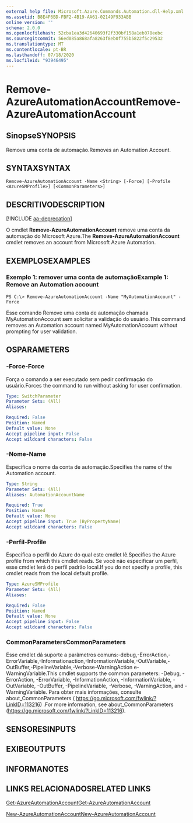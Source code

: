 ```yaml
---
external help file: Microsoft.Azure.Commands.Automation.dll-Help.xml
ms.assetid: B8E4F6BD-FBF2-4B19-AA61-02149F933ABB
online version: ''
schema: 2.0.0
ms.openlocfilehash: 52cba1ea3d42640693f2f330bf158a1eb078eebc
ms.sourcegitcommit: 56ed085a868afa8263f8eb0f755b5822f5c29532
ms.translationtype: MT
ms.contentlocale: pt-BR
ms.lasthandoff: 07/18/2020
ms.locfileid: "93946495"
---
```

# <span data-ttu-id="36443-101">Remove-AzureAutomationAccount</span><span class="sxs-lookup"><span data-stu-id="36443-101">Remove-AzureAutomationAccount</span></span>

## <span data-ttu-id="36443-102">Sinopse</span><span class="sxs-lookup"><span data-stu-id="36443-102">SYNOPSIS</span></span>

<span data-ttu-id="36443-103">Remove uma conta de automação.</span><span class="sxs-lookup"><span data-stu-id="36443-103">Removes an Automation Account.</span></span>

## <span data-ttu-id="36443-104">SYNTAX</span><span class="sxs-lookup"><span data-stu-id="36443-104">SYNTAX</span></span>

```
Remove-AzureAutomationAccount -Name <String> [-Force] [-Profile <AzureSMProfile>] [<CommonParameters>]
```

## <span data-ttu-id="36443-105">DESCRITIVO</span><span class="sxs-lookup"><span data-stu-id="36443-105">DESCRIPTION</span></span>

[!INCLUDE [aa-deprecation](../include/aa-deprecation.md)]

<span data-ttu-id="36443-106">O cmdlet **Remove-AzureAutomationAccount** remove uma conta da automação do Microsoft Azure.</span><span class="sxs-lookup"><span data-stu-id="36443-106">The **Remove-AzureAutomationAccount** cmdlet removes an account from Microsoft Azure Automation.</span></span>

## <span data-ttu-id="36443-107">EXEMPLOS</span><span class="sxs-lookup"><span data-stu-id="36443-107">EXAMPLES</span></span>

### <span data-ttu-id="36443-108">Exemplo 1: remover uma conta de automação</span><span class="sxs-lookup"><span data-stu-id="36443-108">Example 1: Remove an Automation account</span></span>
```
PS C:\> Remove-AzureAutomationAccount -Name "MyAutomationAccount" -Force
```

<span data-ttu-id="36443-109">Esse comando Remove uma conta de automação chamada MyAutomationAccount sem solicitar a validação do usuário.</span><span class="sxs-lookup"><span data-stu-id="36443-109">This command removes an Automation account named MyAutomationAccount without prompting for user validation.</span></span>

## <span data-ttu-id="36443-110">OS</span><span class="sxs-lookup"><span data-stu-id="36443-110">PARAMETERS</span></span>

### <span data-ttu-id="36443-111">-Force</span><span class="sxs-lookup"><span data-stu-id="36443-111">-Force</span></span>
<span data-ttu-id="36443-112">Força o comando a ser executado sem pedir confirmação do usuário.</span><span class="sxs-lookup"><span data-stu-id="36443-112">Forces the command to run without asking for user confirmation.</span></span>

```yaml
Type: SwitchParameter
Parameter Sets: (All)
Aliases: 

Required: False
Position: Named
Default value: None
Accept pipeline input: False
Accept wildcard characters: False
```

### <span data-ttu-id="36443-113">-Nome</span><span class="sxs-lookup"><span data-stu-id="36443-113">-Name</span></span>
<span data-ttu-id="36443-114">Especifica o nome da conta de automação.</span><span class="sxs-lookup"><span data-stu-id="36443-114">Specifies the name of the Automation account.</span></span>

```yaml
Type: String
Parameter Sets: (All)
Aliases: AutomationAccountName

Required: True
Position: Named
Default value: None
Accept pipeline input: True (ByPropertyName)
Accept wildcard characters: False
```

### <span data-ttu-id="36443-115">-Perfil</span><span class="sxs-lookup"><span data-stu-id="36443-115">-Profile</span></span>
<span data-ttu-id="36443-116">Especifica o perfil do Azure do qual este cmdlet lê.</span><span class="sxs-lookup"><span data-stu-id="36443-116">Specifies the Azure profile from which this cmdlet reads.</span></span>
<span data-ttu-id="36443-117">Se você não especificar um perfil, esse cmdlet lerá do perfil padrão local.</span><span class="sxs-lookup"><span data-stu-id="36443-117">If you do not specify a profile, this cmdlet reads from the local default profile.</span></span>

```yaml
Type: AzureSMProfile
Parameter Sets: (All)
Aliases: 

Required: False
Position: Named
Default value: None
Accept pipeline input: False
Accept wildcard characters: False
```

### <span data-ttu-id="36443-118">CommonParameters</span><span class="sxs-lookup"><span data-stu-id="36443-118">CommonParameters</span></span>
<span data-ttu-id="36443-119">Esse cmdlet dá suporte a parâmetros comuns:-debug,-ErrorAction,-ErrorVariable,-Informationaction,-InformationVariable,-OutVariable,-OutBuffer,-PipelineVariable,-Verbose-WarningAction e-WarningVariable.</span><span class="sxs-lookup"><span data-stu-id="36443-119">This cmdlet supports the common parameters: -Debug, -ErrorAction, -ErrorVariable, -InformationAction, -InformationVariable, -OutVariable, -OutBuffer, -PipelineVariable, -Verbose, -WarningAction, and -WarningVariable.</span></span> <span data-ttu-id="36443-120">Para obter mais informações, consulte about_CommonParameters ( https://go.microsoft.com/fwlink/?LinkID=113216) .</span><span class="sxs-lookup"><span data-stu-id="36443-120">For more information, see about_CommonParameters (https://go.microsoft.com/fwlink/?LinkID=113216).</span></span>

## <span data-ttu-id="36443-121">SENSORES</span><span class="sxs-lookup"><span data-stu-id="36443-121">INPUTS</span></span>

## <span data-ttu-id="36443-122">EXIBE</span><span class="sxs-lookup"><span data-stu-id="36443-122">OUTPUTS</span></span>

## <span data-ttu-id="36443-123">INFORMA</span><span class="sxs-lookup"><span data-stu-id="36443-123">NOTES</span></span>

## <span data-ttu-id="36443-124">LINKS RELACIONADOS</span><span class="sxs-lookup"><span data-stu-id="36443-124">RELATED LINKS</span></span>

[<span data-ttu-id="36443-125">Get-AzureAutomationAccount</span><span class="sxs-lookup"><span data-stu-id="36443-125">Get-AzureAutomationAccount</span></span>](./Get-AzureAutomationAccount.md)

[<span data-ttu-id="36443-126">New-AzureAutomationAccount</span><span class="sxs-lookup"><span data-stu-id="36443-126">New-AzureAutomationAccount</span></span>](./New-AzureAutomationAccount.md)


